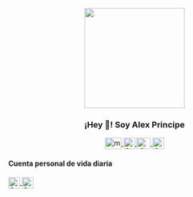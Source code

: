 <p align="center" width="300">
   <img align="center" class="my-avatar" width="200" src="https://avatars.githubusercontent.com/u/68167005?s=400&u=fd0a0f881a1d08c06b201fa1f7e380f55113b3ef&v=4" />
   <h3 align="center">¡Hey 👋! Soy Alex Principe </h3>
</p>

<p align="center">
  <span style="width: 8px;"> </span>
   <a href="https://youtube.com/arvprincipedev" target="blank">
    <img align="center" src="https://upload.wikimedia.org/wikipedia/commons/0/09/YouTube_full-color_icon_%282017%29.svg" alt="midudev" height="23px" width="33px" />
  </a>
  <span style="width: 8px;"> </span>
  <a href="https://www.instagram.com/arvprincipe.dev/" target="blank">
    <img align="center" src="https://upload.wikimedia.org/wikipedia/commons/e/e7/Instagram_logo_2016.svg" alt="Canal de Instagram de midu.dev" height="23px" width="23px" />
  </a>
  <span style="width: 8px;"> </span>
  <a href="https://twitter.com/arvprincipe" target="blank">
    <img align="center" src="https://upload.wikimedia.org/wikipedia/commons/thumb/6/6f/Logo_of_Twitter.svg/2491px-Logo_of_Twitter.svg.png" alt="Canal de Twitter de midudev" height="23px" width="28px" />
  </a>
     <a href="https://www.facebook.com/arvprincipedev" target="blank">
    <img align="center" src="https://upload.wikimedia.org/wikipedia/commons/thumb/b/b8/2021_Facebook_icon.svg/640px-2021_Facebook_icon.svg.png" alt="Canal de Instagram de midu.dev" height="23px" width="23px" />
  </a>
</p>

#### Cuenta personal de vida diaria
<p align="left">
  <a href="https://www.instagram.com/arvprincipe/" target="blank" style"margin-left: 10px;">
    <img align="center" src="https://upload.wikimedia.org/wikipedia/commons/e/e7/Instagram_logo_2016.svg" alt="Canal de Instagram de midu.dev" height="23px" width="23px" />
  </a>


  <a href="https://www.facebook.com/profile.php?id=61555023587352" target="blank">
    <img align="center" src="https://upload.wikimedia.org/wikipedia/commons/thumb/b/b8/2021_Facebook_icon.svg/640px-2021_Facebook_icon.svg.png" alt="Canal de Instagram de midu.dev" height="23px" width="23px" />
  </a>
</p>

<!--
**arvprincipe/arvprincipe** is a ✨ _special_ ✨ repository because its `README.md` (this file) appears on your GitHub profile.

Here are some ideas to get you started:

- 🔭 I’m currently working on ...
- 🌱 I’m currently learning ...
- 👯 I’m looking to collaborate on ...
- 🤔 I’m looking for help with ...
- 💬 Ask me about ...
- 📫 How to reach me: ...
- 😄 Pronouns: ...
- ⚡ Fun fact: ...
-->
